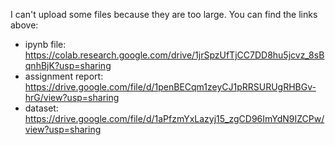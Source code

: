 I can't upload some files because they are too large. You can find the links above:

- ipynb file: https://colab.research.google.com/drive/1jrSpzUfTjCC7DD8hu5jcvz_8sBqnhBjK?usp=sharing
- assignment report: https://drive.google.com/file/d/1penBECqm1zeyCJ1pRRSURUgRHBGv-hrG/view?usp=sharing
- dataset: https://drive.google.com/file/d/1aPfzmYxLazyj15_zgCD96ImYdN9IZCPw/view?usp=sharing
